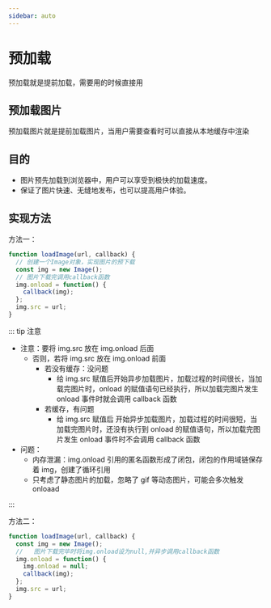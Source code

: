 ```yaml
---
sidebar: auto
---
```


# 预加载

预加载就是提前加载，需要用的时候直接用

## 预加载图片

预加载图片就是提前加载图片，当用户需要查看时可以直接从本地缓存中渲染

## 目的

- 图片预先加载到浏览器中，用户可以享受到极快的加载速度。
- 保证了图片快速、无缝地发布，也可以提高用户体验。

## 实现方法

方法一：

```js
function loadImage(url, callback) {
  // 创建一个Image对象，实现图片的预下载
  const img = new Image();
  // 图片下载完调用callback函数
  img.onload = function() {
    callback(img);
  };
  img.src = url;
}
```

::: tip 注意

- 注意：要将 img.src 放在 img.onload 后面
  - 否则，若将 img.src 放在 img.onload 前面
    - 若没有缓存：没问题
      - 给 img.src 赋值后开始异步加载图片，加载过程的时间很长，当加载完图片时，onload 的赋值语句已经执行，所以加载完图片发生 onload 事件时就会调用 callback 函数
    - 若缓存，有问题
      - 给 img.src 赋值后 开始异步加载图片，加载过程的时间很短，当加载完图片时，还没有执行到 onload 的赋值语句，所以加载完图片发生 onload 事件时不会调用 callback 函数
- 问题：
  - 内存泄漏：img.onload 引用的匿名函数形成了闭包，闭包的作用域链保存着 img，创建了循环引用
  - 只考虑了静态图片的加载，忽略了 gif 等动态图片，可能会多次触发 onloaad

:::

方法二：

```js
function loadImage(url, callback) {
  const img = new Image();
  //   图片下载完毕时将img.onload设为null,并异步调用callback函数
  img.onload = function() {
    img.onload = null;
    callback(img);
  };
  img.src = url;
}
```
